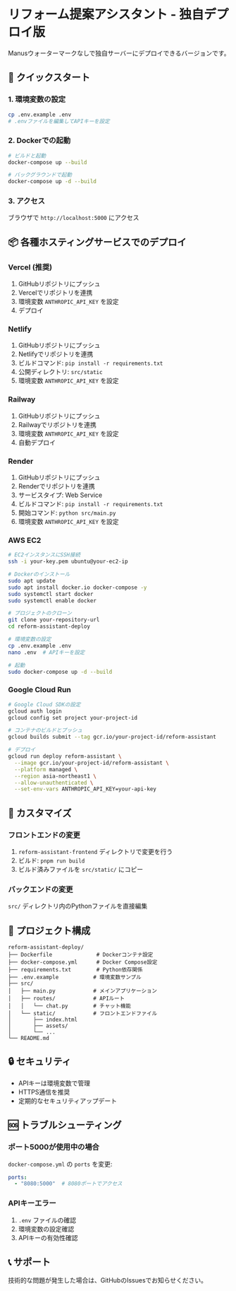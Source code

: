 # リフォーム提案アシスタント - 独自デプロイ版

Manusウォーターマークなしで独自サーバーにデプロイできるバージョンです。

## 🚀 クイックスタート

### 1. 環境変数の設定

```bash
cp .env.example .env
# .envファイルを編集してAPIキーを設定
```

### 2. Dockerでの起動

```bash
# ビルドと起動
docker-compose up --build

# バックグラウンドで起動
docker-compose up -d --build
```

### 3. アクセス

ブラウザで `http://localhost:5000` にアクセス

## 📦 各種ホスティングサービスでのデプロイ

### Vercel (推奨)

1. GitHubリポジトリにプッシュ
2. Vercelでリポジトリを連携
3. 環境変数 `ANTHROPIC_API_KEY` を設定
4. デプロイ

### Netlify

1. GitHubリポジトリにプッシュ
2. Netlifyでリポジトリを連携
3. ビルドコマンド: `pip install -r requirements.txt`
4. 公開ディレクトリ: `src/static`
5. 環境変数 `ANTHROPIC_API_KEY` を設定

### Railway

1. GitHubリポジトリにプッシュ
2. Railwayでリポジトリを連携
3. 環境変数 `ANTHROPIC_API_KEY` を設定
4. 自動デプロイ

### Render

1. GitHubリポジトリにプッシュ
2. Renderでリポジトリを連携
3. サービスタイプ: Web Service
4. ビルドコマンド: `pip install -r requirements.txt`
5. 開始コマンド: `python src/main.py`
6. 環境変数 `ANTHROPIC_API_KEY` を設定

### AWS EC2

```bash
# EC2インスタンスにSSH接続
ssh -i your-key.pem ubuntu@your-ec2-ip

# Dockerのインストール
sudo apt update
sudo apt install docker.io docker-compose -y
sudo systemctl start docker
sudo systemctl enable docker

# プロジェクトのクローン
git clone your-repository-url
cd reform-assistant-deploy

# 環境変数の設定
cp .env.example .env
nano .env  # APIキーを設定

# 起動
sudo docker-compose up -d --build
```

### Google Cloud Run

```bash
# Google Cloud SDKの設定
gcloud auth login
gcloud config set project your-project-id

# コンテナのビルドとプッシュ
gcloud builds submit --tag gcr.io/your-project-id/reform-assistant

# デプロイ
gcloud run deploy reform-assistant \
  --image gcr.io/your-project-id/reform-assistant \
  --platform managed \
  --region asia-northeast1 \
  --allow-unauthenticated \
  --set-env-vars ANTHROPIC_API_KEY=your-api-key
```

## 🔧 カスタマイズ

### フロントエンドの変更

1. `reform-assistant-frontend` ディレクトリで変更を行う
2. ビルド: `pnpm run build`
3. ビルド済みファイルを `src/static/` にコピー

### バックエンドの変更

`src/` ディレクトリ内のPythonファイルを直接編集

## 📁 プロジェクト構成

```
reform-assistant-deploy/
├── Dockerfile              # Dockerコンテナ設定
├── docker-compose.yml      # Docker Compose設定
├── requirements.txt        # Python依存関係
├── .env.example           # 環境変数サンプル
├── src/
│   ├── main.py            # メインアプリケーション
│   ├── routes/            # APIルート
│   │   └── chat.py        # チャット機能
│   └── static/            # フロントエンドファイル
│       ├── index.html
│       ├── assets/
│       └── ...
└── README.md
```

## 🔒 セキュリティ

- APIキーは環境変数で管理
- HTTPS通信を推奨
- 定期的なセキュリティアップデート

## 🆘 トラブルシューティング

### ポート5000が使用中の場合

`docker-compose.yml` の `ports` を変更:
```yaml
ports:
  - "8080:5000"  # 8080ポートでアクセス
```

### APIキーエラー

1. `.env` ファイルの確認
2. 環境変数の設定確認
3. APIキーの有効性確認

## 📞 サポート

技術的な問題が発生した場合は、GitHubのIssuesでお知らせください。


